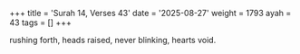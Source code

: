+++
title = 'Surah 14, Verses 43'
date = '2025-08-27'
weight = 1793
ayah = 43
tags = []
+++

rushing forth, heads raised, never blinking, hearts void.